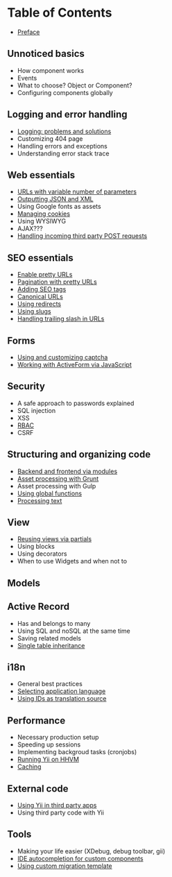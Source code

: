 Table of Contents
=================

- [Preface](preface.md)

Unnoticed basics
----------------

- How component works
- Events
- What to choose? Object or Component?
- Configuring components globally

Logging and error handling
--------------------------

- [Logging: problems and solutions](logging-problems-and-solutions.md)
- Customizing 404 page
- Handling errors and exceptions
- Understanding error stack trace

Web essentials
--------------

- [URLs with variable number of parameters](urls-variable-number-of-parameters.md)
- [Outputting JSON and XML](response-formats.md)
- Using Google fonts as assets
- [Managing cookies](cookies.md)
- Using WYSIWYG
- AJAX???
- [Handling incoming third party POST requests](incoming-post.md)

SEO essentials
--------------

- [Enable pretty URLs](enable-pretty-urls.md)
- [Pagination with pretty URLs](pagination-pretty-urls.md)
- [Adding SEO tags](adding-seo-tags.md)
- [Canonical URLs](canonical-urls.md)
- [Using redirects](using-redirects.md)
- [Using slugs](using-slugs.md)
- [Handling trailing slash in URLs](handling-trailing-slash-in-urls.md)

Forms
-----

- [Using and customizing captcha](forms-captcha.md)
- [Working with ActiveForm via JavaScript](forms-activeform-js.md)

Security
--------

- A safe approach to passwords explained
- SQL injection
- XSS
- [RBAC](security-rbac.md)
- CSRF

Structuring and organizing code
-------------------------------

- [Backend and frontend via modules](structure-backend-frontend-modules.md)
- [Asset processing with Grunt](structure-asset-processing-with-grunt.md)
- Asset processing with Gulp
- [Using global functions](structure-global-functions.md)
- [Processing text](processing-text.md)

View
----

- [Reusing views via partials](reusing-views-via-partials.md)
- Using blocks
- Using decorators
- When to use Widgets and when not to

Models
------


Active Record
-------------

- Has and belongs to many
- Using SQL and noSQL at the same time
- Saving related models
- [Single table inheritance](ar-single-table-inheritance.md)


i18n
----

- General best practices
- [Selecting application language](i18n-selecting-application-language.md)
- [Using IDs as translation source](i18n-using-ids-as-translation-source.md)


Performance
-----------

- Necessary production setup
- Speeding up sessions
- Implementing backgroud tasks (cronjobs)
- [Running Yii on HHVM](performance-hhvm.md)
- [Caching](caching.md)

External code
-------------

- [Using Yii in third party apps](using-yii-in-third-party-apps.md)
- Using third party code with Yii

Tools
-----

- Making your life easier (XDebug, debug toolbar, gii)
- [IDE autocompletion for custom components](ide-autocompletion.md)
- [Using custom migration template](using-custom-migration-template.md)
